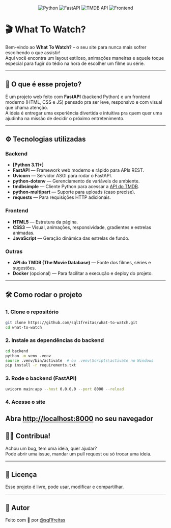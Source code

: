 
<p align="center">
  <img src="https://img.shields.io/badge/Python-3.11+-3776AB?logo=python&logoColor=fff" alt="Python">
  <img src="https://img.shields.io/badge/FastAPI-0.110+-009688?logo=fastapi&logoColor=fff" alt="FastAPI">
  <img src="https://img.shields.io/badge/tmdbsimple-API-01b4e4?logo=themoviedatabase&logoColor=fff" alt="TMDB API">
  <img src="https://img.shields.io/badge/Frontend-HTML5%20%7C%20CSS3%20%7C%20JS-e34c26?logo=html5&logoColor=fff" alt="Frontend">
</p>


# 🎬 What To Watch?

Bem-vindo ao **What To Watch?** – o seu site para nunca mais sofrer escolhendo o que assistir!  
Aqui você encontra um layout estiloso, animações maneiras e aquele toque especial para fugir do tédio na hora de escolher um filme ou série.

---

## 🚀 O que é esse projeto?

É um projeto web feito com **FastAPI** (backend Python) e um frontend moderno (HTML, CSS e JS) pensado pra ser leve, responsivo e com visual que chama atenção.  
A ideia é entregar uma experiência divertida e intuitiva pra quem quer uma ajudinha na missão de decidir o próximo entretenimento.

---

## ⚙️ Tecnologias utilizadas

### Backend
- **[Python 3.11+]**
- **FastAPI** — Framework web moderno e rápido para APIs REST.
- **Uvicorn** — Servidor ASGI para rodar o FastAPI.
- **python-dotenv** — Gerenciamento de variáveis de ambiente.
- **tmdbsimple** — Cliente Python para acessar a [API do TMDB](https://www.themoviedb.org/documentation/api).
- **python-multipart** — Suporte para uploads (caso precise).
- **requests** — Para requisições HTTP adicionais.

### Frontend
- **HTML5** — Estrutura da página.
- **CSS3** — Visual, animações, responsividade, gradientes e estrelas animadas.
- **JavaScript** — Geração dinâmica das estrelas de fundo.

### Outras
- **API do TMDB (The Movie Database)** — Fonte dos filmes, séries e sugestões.  
- **Docker** (opcional) — Para facilitar a execução e deploy do projeto.

---


## 🛠️ Como rodar o projeto

### 1. Clone o repositório

```bash
git clone https://github.com/sql1freitas/what-to-watch.git
cd what-to-watch
```

### 2. Instale as dependências do backend

```bash
cd backend
python -m venv .venv
source .venv/bin/activate  # ou .venv\Scripts\activate no Windows
pip install -r requirements.txt
```

### 3. Rode o backend (FastAPI)

```bash
uvicorn main:app --host 0.0.0.0 --port 8000 --reload
```

### 4. Acesse o site

Abra [http://localhost:8000](http://localhost:8000) no seu navegador
---

## 🦸‍♂️ Contribua!

Achou um bug, tem uma ideia, quer ajudar?  
Pode abrir uma issue, mandar um pull request ou só trocar uma ideia.

---

## 📝 Licença

Esse projeto é livre, pode usar, modificar e compartilhar.

---

## 🚀 Autor

Feito com 💜 por [@sql1freitas](https://github.com/sql1freitas)
